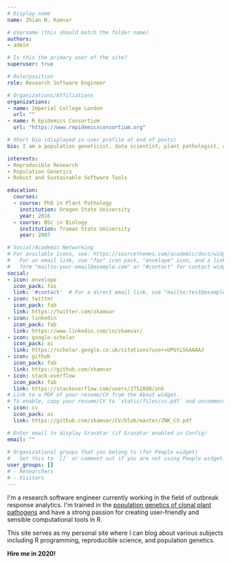 ```yaml
---
# Display name
name: Zhian N. Kamvar

# Username (this should match the folder name)
authors:
- admin

# Is this the primary user of the site?
superuser: true

# Role/position
role: Research Software Engineer

# Organizations/Affiliations
organizations:
- name: Imperial College London
  url: ""
- name: R Epidemics Consortium
  url: "https://www.repidemicsconsortium.org"

# Short bio (displayed in user profile at end of posts)
bio: I am a population geneticist, data scientist, plant pathologist, and R package developer working at Imperial College, London

interests:
- Reproducible Research
- Population Genetics
- Robust and Sustainable Software Tools

education:
  courses:
  - course: PhD in Plant Pathology
    institution: Oregon State University
    year: 2016 
  - course: BSc in Biology
    institution: Truman State University
    year: 2007

# Social/Academic Networking
# For available icons, see: https://sourcethemes.com/academic/docs/widgets/#icons
#   For an email link, use "fas" icon pack, "envelope" icon, and a link in the
#   form "mailto:your-email@example.com" or "#contact" for contact widget.
social:
- icon: envelope
  icon_pack: fas
  link: '#contact'  # For a direct email link, use "mailto:test@example.org".
- icon: twitter
  icon_pack: fab
  link: https://twitter.com/zkamvar
- icon: linkedin
  icon_pack: fab
  link: https://www.linkedin.com/in/zkamvar/
- icon: google-scholar
  icon_pack: ai
  link: https://scholar.google.co.uk/citations?user=UPGtLSkAAAAJ
- icon: github
  icon_pack: fab
  link: https://github.com/zkamvar
- icon: stack-overflow
  icon_pack: fab
  link: https://stackoverflow.com/users/2752888/znk
# Link to a PDF of your resume/CV from the About widget.
# To enable, copy your resume/CV to `static/files/cv.pdf` and uncomment the lines below.  
- icon: cv
  icon_pack: ai
  link: https://github.com/zkamvar/CV/blob/master/ZNK_CV.pdf

# Enter email to display Gravatar (if Gravatar enabled in Config)
email: ""
  
# Organizational groups that you belong to (for People widget)
#   Set this to `[]` or comment out if you are not using People widget.  
user_groups: []
# - Researchers
# - Visitors
---
```


I'm a research software engineer currently working in the field of outbreak
response analytics. I'm trained in the [population genetics of clonal plant
pathogens](https://grunwaldlab.github.io/poppr) and have a strong passion for
creating user-friendly and sensible computational tools in R. 

This site serves as my personal site where I can blog about various subjects
including R programming, reproducible science, and population genetics.

**Hire me in 2020!**
